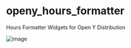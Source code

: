 # openy_hours_formatter
Hours Formatter Widgets for Open Y Distribution

![image](https://user-images.githubusercontent.com/563412/123424798-ffb31000-d5c9-11eb-8225-a8a36d05369e.png)
